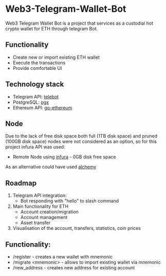 # Web3-Telegram-Wallet-Bot
Web3 Telegram Wallet Bot is a project that services as a custodial hot crypto wallet for ETH through telegram Bot.

## Functionality
* Create new or import existing ETH wallet
* Execute the transactions
* Provide comfortable UI 

## Technology stack
* Telegram API: [telebot](https://github.com/tucnak/telebot)
* PostgreSQL: [pgx](https://github.com/jackc/pgx)
* Ethereum API: [go-ethereum](https://github.com/ethereum/go-ethereum)

## Node
Due to the lack of free disk space both full (1TB disk space) and pruned (100GB disk space) nodes were not considered as an option,
so for this project infura API was used:
* Remote Node using [infura](https://www.infura.io/) - 0GB disk free space

As an alternative could have used [alchemy](https://www.alchemy.com/)

## Roadmap
1) Telegram API integration:
    * Bot responding with "hello" to slash command
2) Main functionality for ETH
   * Account creation/migration
   * Account management
   * Asset transfer
3) Visualisation of the account, transfers, statistics, coin prices

## Functionality:
* /register - creates a new wallet with mnemonic
* /migrate \<mnemonic\> - allows to import existing wallet via mnemonic
* /new_address - creates new address for existing account